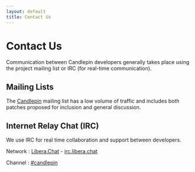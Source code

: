 ```yaml
---
layout: default
title: Contact Us
---
```

# Contact Us
Communication between Candlepin developers generally takes place using
the project mailing list or IRC (for real-time communication).

## Mailing Lists
The [Candlepin](https://lists.fedorahosted.org/mailman/listinfo/candlepin)
mailing list has a low volume of traffic and includes both patches proposed for
inclusion and general discussion.

## Internet Relay Chat (IRC)
We use IRC for real time collaboration and support between developers.

Network
: [Libera.Chat](https://libera.chat) - [irc.libera.chat](ircs://irc.libera.chat:6697)

Channel
: [\#candlepin](ircs://irc.libera.chat:6697/candlepin)
